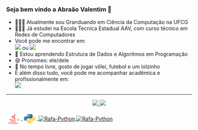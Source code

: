 ### Seja bem vindo a Abraão Valentim 👋

- 👩🏻‍🎓 Atualmente sou Granduando em Ciência da Computação na UFCG
- 👩🏻‍💻 Já estudei na Escola Tecnica Estadual AAV, com curso técnico em Redes de Computadores
- Você pode me encontrar em: <br>
 <a href = "mailto:abraao.araujo@ccc.ufcg.edu.br"><img src="https://img.shields.io/badge/-Gmail-%23333?style=for-the-badge&logo=gmail&logoColor=white" target="_blank"></a> ou <a href="https://www.instagram.com/_abroni/" target="_blank"><img src="https://img.shields.io/badge/-Instagram-%23E4405F?style=for-the-badge&logo=instagram&logoColor=white" target="_blank"></a>
- 🌱 Estou aprendendo Estrutura de Dados e Algoritmos em Programação
- 😄 Pronomes: ele/dele
- 🥳 No tempo livre, gosto de jogar vôlei, futebol e um lolzinho
- E além disso tudo, você pode me acompanhar acadêmica e profissionalmente em: <br>
 <a href="https://www.linkedin.com/in/rafaella-ballerini-45875016a" target="_blank"><img src="https://img.shields.io/badge/-LinkedIn-%230077B5?style=for-the-badge&logo=linkedin&logoColor=white" target="_blank"></a> 
<hr>
<div align="center">
  <a href="https://github.com/abraaovalentim">
  <img height="170em" src="https://github-readme-stats.vercel.app/api?username=abraaovalentim&show_icons=true&theme=dracula&include_all_commits=true&count_private=true"/>
  <img height="170em" src="https://github-readme-stats.vercel.app/api/top-langs/?username=abraaovalentim&layout=compact&langs_count=7&theme=dracula"/>
</div>
  
  <div style="display: inline_block"><br>
  <img align="center" alt="Rafa-Js" height="30" width="40" src="https://raw.githubusercontent.com/devicons/devicon/master/icons/java/java-plain.svg">
  <img align="center" alt="Rafa-Python" height="30" width="40" src="https://raw.githubusercontent.com/devicons/devicon/master/icons/python/python-original.svg">
  <img align="center" alt="Rafa-Python" height="30" width="40" src="https://cdn.jsdelivr.net/gh/devicons/devicon/icons/jupyter/jupyter-original-wordmark.svg" />
  <img align="center" alt="Rafa-Python" height="30" width="40" src="https://cdn.jsdelivr.net/gh/devicons/devicon/icons/arduino/arduino-original-wordmark.svg" />        
</div>
  
  ##

